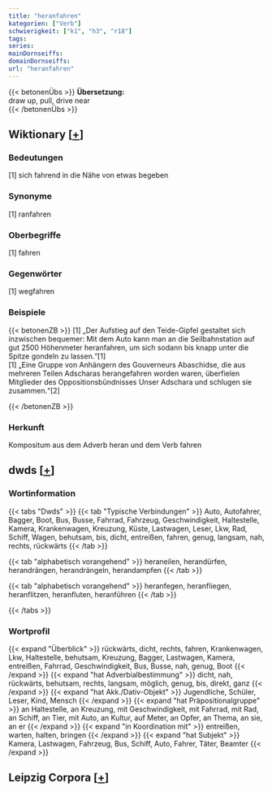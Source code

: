 ```yaml
---
title: "heranfahren"
kategorien: ["Verb"]
schwierigkeit: ["k1", "h3", "r18"]
tags:
series:
mainDornseiffs:
domainDornseiffs:
url: "heranfahren"
---
```


{{< betonenÜbs >}}
**Übersetzung:**  
draw up, pull, drive  near  
{{< /betonenÜbs >}}

## Wiktionary [[+](https://de.wiktionary.org/wiki/heranfahren)]

### Bedeutungen
[1] sich fahrend in die Nähe von etwas begeben  

### Synonyme
[1] ranfahren  

### Oberbegriffe
[1] fahren  

### Gegenwörter
[1] wegfahren  

### Beispiele
{{< betonenZB >}}
[1] „Der Aufstieg auf den Teide-Gipfel gestaltet sich inzwischen bequemer: Mit dem Auto kann man an die Seilbahnstation auf gut 2500 Höhenmeter heranfahren, um sich sodann bis knapp unter die Spitze gondeln zu lassen.“[1]  
[1] „Eine Gruppe von Anhängern des Gouverneurs Abaschidse, die aus mehreren Teilen Adscharas herangefahren worden waren, überfielen Mitglieder des Oppositionsbündnisses Unser Adschara und schlugen sie zusammen.“[2]  

{{< /betonenZB >}}
### Herkunft
Kompositum aus dem Adverb heran und dem Verb fahren  



## dwds [[+](https://www.dwds.de/wb/heranfahren)]

### Wortinformation
{{< tabs "Dwds" >}}
{{< tab "Typische Verbindungen" >}}
Auto, Autofahrer, Bagger, Boot, Bus, Busse, Fahrrad, Fahrzeug, Geschwindigkeit, Haltestelle, Kamera, Krankenwagen, Kreuzung, Küste, Lastwagen, Leser, Lkw, Rad, Schiff, Wagen, behutsam, bis, dicht, entreißen, fahren, genug, langsam, nah, rechts, rückwärts
{{< /tab >}}

{{< tab "alphabetisch vorangehend" >}}
heraneilen, herandürfen, herandrängen, herandrängeln, herandampfen
{{< /tab >}}

{{< tab "alphabetisch vorangehend" >}}
heranfegen, heranfliegen, heranflitzen, heranfluten, heranführen
{{< /tab >}}

{{< /tabs >}}

### Wortprofil
{{< expand "Überblick" >}} rückwärts, dicht, rechts, fahren, Krankenwagen, Lkw, Haltestelle, behutsam, Kreuzung, Bagger, Lastwagen, Kamera, entreißen, Fahrrad, Geschwindigkeit, Bus, Busse, nah, genug, Boot {{< /expand >}}
{{< expand "hat Adverbialbestimmung" >}} dicht, nah, rückwärts, behutsam, rechts, langsam, möglich, genug, bis, direkt, ganz {{< /expand >}}
{{< expand "hat Akk./Dativ-Objekt" >}} Jugendliche, Schüler, Leser, Kind, Mensch {{< /expand >}}
{{< expand "hat Präpositionalgruppe" >}} an Haltestelle, an Kreuzung, mit Geschwindigkeit, mit Fahrrad, mit Rad, an Schiff, an Tier, mit Auto, an Kultur, auf Meter, an Opfer, an Thema, an sie, an er {{< /expand >}}
{{< expand "in Koordination mit" >}} entreißen, warten, halten, bringen {{< /expand >}}
{{< expand "hat Subjekt" >}} Kamera, Lastwagen, Fahrzeug, Bus, Schiff, Auto, Fahrer, Täter, Beamter {{< /expand >}}

## Leipzig Corpora [[+](https://corpora.uni-leipzig.de/en/res?word=heranfahren&corpusId=deu_newscrawl-public_2018)]

